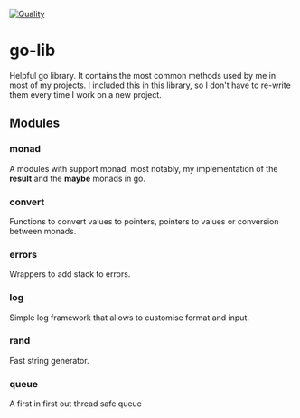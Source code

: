 [![Quality](https://github.com/joaonrb/go-lib/actions/workflows/quality.yml/badge.svg)](https://github.com/joaonrb/go-lib/actions/workflows/quality.yml)
# go-lib
Helpful go library. It contains the most common methods used by me in most of 
my projects. I included this in this library, so I don't have to re-write them
every time I work on a new project.

## Modules

### monad
A modules with support monad, most notably, my implementation of the **result**
and the **maybe** monads in go. 

### convert
Functions to convert values to pointers, pointers to values or conversion between
monads.

### errors
Wrappers to add stack to errors.

### log
Simple log framework that allows to customise format and input.

### rand
Fast string generator.

### queue
A first in first out thread safe queue